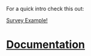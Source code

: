 For a quick intro check this out:

[Survey Example!](http://github.com/fitzgen/reform/blob/master/examples/survey.js)

[Documentation](http://fitzgen.github.com/reform/)
====================================